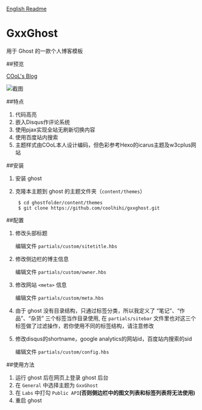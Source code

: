 [English Readme](https://github.com/coolhihi/gxxghost/blob/master/README.md)

# GxxGhost

用于 Ghost 的一款个人博客模板

##预览

[COoL's Blog](http://blog.gxxsite.com)

![截图](https://github.com/coolhihi/gxxghost/raw/master/_doc/gxxghost-screenshot.png)

##特点

1. 代码高亮
2. 嵌入Disqus作评论系统
3. 使用pjax实现全站无刷新切换内容
4. 使用百度站内搜索
5. 主题样式由COoL本人设计编码，但色彩参考Hexo的icarus主题及w3cplus网站

##安装

1. 安装 ghost
2. 克隆本主题到 ghost 的主题文件夹（`content/themes`）

        $ cd ghostfolder/content/themes
        $ git clone https://github.com/coolhihi/gxxghost.git
    

##配置

1. 修改头部标题

    编辑文件 `partials/custom/sitetitle.hbs`

2. 修改侧边栏的博主信息

    编辑文件 `partials/custom/owner.hbs`
    
3. 修改网站 `<meta>` 信息

    编辑文件 `partials/custom/meta.hbs`

4. 由于 ghost 没有目录结构，只通过标签分类，所以我定义了 “笔记”、“作品”、“杂货” 三个标签当作目录使用, 在 `partials/sitebar` 文件里也对这三个标签做了过滤操作，若你使用不同的标签结构，请注意修改
    
5. 修改disqus的shortname，google analytics的网站id，百度站内搜索的sid

    编辑文件 `partials/custom/config.hbs`
    
##使用方法

1. 运行 ghost 后在网页上登录 ghost 后台
2. 在 `General` 中选择主题为 `GxxGhost`
3. 在 `Labs` 中打勾 `Public API`**(否则侧边栏中的图文列表和标签列表将无法使用)**
4. 重启 ghost
